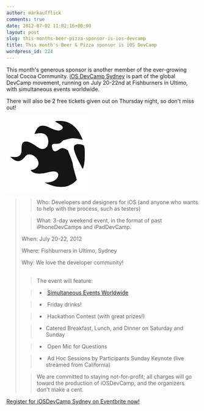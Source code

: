 ```yaml
---
author: markaufflick
comments: true
date: 2012-07-02 11:02:16+00:00
layout: post
slug: this-months-beer-pizza-sponsor-is-ios-devcamp
title: This month's Beer & Pizza sponsor is iOS DevCamp
wordpress_id: 224
---
```


This month's generous sponsor is another member of the ever-growing local Cocoa Community. [iOS DevCamp Sydney](http://iosdevcampsydney.com/) is part of the global DevCamp movement, running on July 20-22nd at Fishburners in Ultimo, with simultaneous events worldwide.




There will also be 2 free tickets given out on Thursday night, so don't miss out!




![763190724](/assets/2012_07_7631907242.png)




<blockquote>

> 
> Who: Developers and designers for iOS (and anyone who wants to help with the process, such as testers)
> 
> 

> 
> What: 3-day weekend event, in the format of past iPhoneDevCamps and iPadDevCamp.  
  
When: July 20-22, 2012  
  
Where: Fishburners in Ultimo, Sydney  
  
Why: We love the developer community!  
 
> 
> 

> 
> The event will feature:
> 
> 

> 
> 

>   *  [Simultaneous Events Worldwide](http://www.iphonedevcamp.org/satellites/)
> 

>   *  Friday drinks!
> 

>   *  Hackathon Contest (with great prizes!)
> 

>   * Catered Breakfast, Lunch, and Dinner on Saturday and Sunday
> 

>   *  Open Mic for Questions
> 

>   *  Ad Hoc Sessions by Participants Sunday Keynote (live streamed from California)
> 


> 
> We are committed to staying not-for-profit; all charges will go toward the production of iOSDevCamp, and the organizers don't make a cent. 
> 
> 
</blockquote>




  





[Register for iOSDevCamp Sydney on Eventbrite now!](http://devcampsyd.eventbrite.com/)
